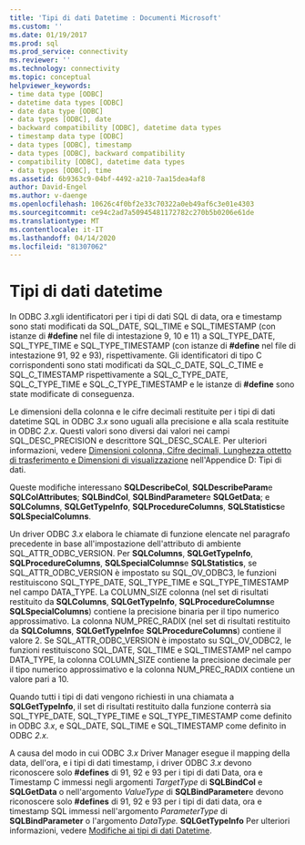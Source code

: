 ```yaml
---
title: 'Tipi di dati Datetime : Documenti Microsoft'
ms.custom: ''
ms.date: 01/19/2017
ms.prod: sql
ms.prod_service: connectivity
ms.reviewer: ''
ms.technology: connectivity
ms.topic: conceptual
helpviewer_keywords:
- time data type [ODBC]
- datetime data types [ODBC]
- date data type [ODBC]
- data types [ODBC], date
- backward compatibility [ODBC], datetime data types
- timestamp data type [ODBC]
- data types [ODBC], timestamp
- data types [ODBC], backward compatibility
- compatibility [ODBC], datetime data types
- data types [ODBC], time
ms.assetid: 6b9363c9-04bf-4492-a210-7aa15dea4af8
author: David-Engel
ms.author: v-daenge
ms.openlocfilehash: 10626c4f0bf2e33c70322a0eb49af6c3e01e4303
ms.sourcegitcommit: ce94c2ad7a50945481172782c270b5b0206e61de
ms.translationtype: MT
ms.contentlocale: it-IT
ms.lasthandoff: 04/14/2020
ms.locfileid: "81307062"
---
```

# <a name="datetime-data-types"></a>Tipi di dati datetime
In ODBC *3.x*gli identificatori per i tipi di dati SQL di data, ora e timestamp sono stati modificati da SQL_DATE, SQL_TIME e SQL_TIMESTAMP (con istanze di **#define** nel file di intestazione 9, 10 e 11) a SQL_TYPE_DATE, SQL_TYPE_TIME e SQL_TYPE_TIMESTAMP (con istanze di **#define** nel file di intestazione 91, 92 e 93), rispettivamente. Gli identificatori di tipo C corrispondenti sono stati modificati da SQL_C_DATE, SQL_C_TIME e SQL_C_TIMESTAMP rispettivamente a SQL_C_TYPE_DATE, SQL_C_TYPE_TIME e SQL_C_TYPE_TIMESTAMP e le istanze di **#define** sono state modificate di conseguenza.  
  
 Le dimensioni della colonna e le cifre decimali restituite per i tipi di dati datetime SQL in ODBC *3.x* sono uguali alla precisione e alla scala restituite in ODBC *2.x*. Questi valori sono diversi dai valori nei campi SQL_DESC_PRECISION e descrittore SQL_DESC_SCALE. Per ulteriori informazioni, vedere [Dimensioni colonna, Cifre decimali, Lunghezza ottetto di trasferimento e Dimensioni di visualizzazione](../../../odbc/reference/appendixes/column-size-decimal-digits-transfer-octet-length-and-display-size.md) nell'Appendice D: Tipi di dati.  
  
 Queste modifiche interessano **SQLDescribeCol**, **SQLDescribeParam**e **SQLColAttributes**; **SQLBindCol**, **SQLBindParameter**e **SQLGetData**; e **SQLColumns**, **SQLGetTypeInfo**, **SQLProcedureColumns**, **SQLStatistics**e **SQLSpecialColumns**.  
  
 Un driver ODBC *3.x* elabora le chiamate di funzione elencate nel paragrafo precedente in base all'impostazione dell'attributo di ambiente SQL_ATTR_ODBC_VERSION. Per **SQLColumns**, **SQLGetTypeInfo**, **SQLProcedureColumns**, **SQLSpecialColumns**e **SQLStatistics**, se SQL_ATTR_ODBC_VERSION è impostato su SQL_OV_ODBC3, le funzioni restituiscono SQL_TYPE_DATE, SQL_TYPE_TIME e SQL_TYPE_TIMESTAMP nel campo DATA_TYPE. La COLUMN_SIZE colonna (nel set di risultati restituito da **SQLColumns**, **SQLGetTypeInfo**, **SQLProcedureColumns**e **SQLSpecialColumns**) contiene la precisione binaria per il tipo numerico approssimativo. La colonna NUM_PREC_RADIX (nel set di risultati restituito da **SQLColumns**, **SQLGetTypeInfo**e **SQLProcedureColumns**) contiene il valore 2. Se SQL_ATTR_ODBC_VERSION è impostato su SQL_OV_ODBC2, le funzioni restituiscono SQL_DATE, SQL_TIME e SQL_TIMESTAMP nel campo DATA_TYPE, la colonna COLUMN_SIZE contiene la precisione decimale per il tipo numerico approssimativo e la colonna NUM_PREC_RADIX contiene un valore pari a 10.  
  
 Quando tutti i tipi di dati vengono richiesti in una chiamata a **SQLGetTypeInfo**, il set di risultati restituito dalla funzione conterrà sia SQL_TYPE_DATE, SQL_TYPE_TIME e SQL_TYPE_TIMESTAMP come definito in ODBC *3.x*, e SQL_DATE, SQL_TIME e SQL_TIMESTAMP come definito in ODBC *2.x*.  
  
 A causa del modo in cui ODBC *3.x* Driver Manager esegue il mapping della data, dell'ora, e i tipi di dati timestamp, i driver ODBC *3.x* devono riconoscere solo **#defines** di 91, 92 e 93 per i tipi di dati Data, ora e Timestamp C immessi negli argomenti *TargetType* di **SQLBindCol** e **SQLGetData** o nell'argomento *ValueType* di **SQLBindParameter**e devono riconoscere solo **#defines** di 91, 92 e 93 per i tipi di dati data, ora e timestamp SQL immessi nell'argomento *ParameterType* di **SQLBindParameter** o l'argomento *DataType.* **SQLGetTypeInfo** Per ulteriori informazioni, vedere [Modifiche ai tipi di dati Datetime](../../../odbc/reference/develop-app/datetime-data-type-changes.md).
